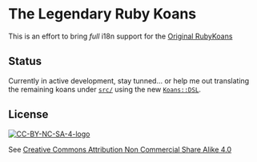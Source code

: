 # The Legendary Ruby Koans

This is an effort to bring *full* i18n support for the [Original RubyKoans](http://rubykoans.com)

## Status

Currently in active development, stay tunned... or help me out translating
the remaining koans under [`src/`](src/) using the new [`Koans::DSL`][dsl].

[dsl]: https://github.com/joiggama/koans/blob/feature/i18n/spec/lib/koans/dsl/koan_spec.rb#L17-L52

## License

[![CC-BY-NC-SA-4-logo](https://i.creativecommons.org/l/by-nc-sa/4.0/88x31.png)][CC-BY-NC-SA-4]

See [Creative Commons Attribution Non Commercial Share Alike 4.0](LICENSE.md)

[CC-BY-NC-SA-4]: http://creativecommons.org/licenses/by-nc-sa/4.0/
